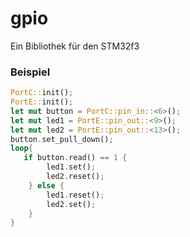 # gpio
Ein Bibliothek für den STM32f3

### Beispiel

```rust
PortC::init();
PortE::init();
let mut button = PortC::pin_in::<6>();
let mut led1 = PortE::pin_out::<9>();
let mut led2 = PortE::pin_out::<13>();
button.set_pull_down();
loop{
   if button.read() == 1 {
    	led1.set();
    	led2.reset();
	} else {
    	led1.reset();
    	led2.set();
	} 
}
```


